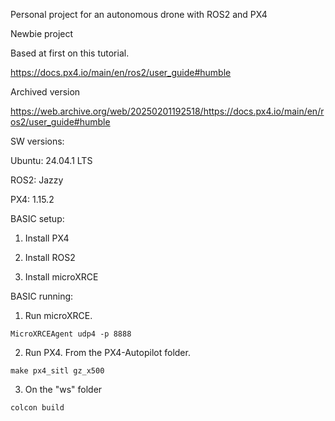 Personal project for an autonomous drone with ROS2 and PX4

Newbie project

Based at first on this tutorial.

https://docs.px4.io/main/en/ros2/user_guide#humble

Archived version

https://web.archive.org/web/20250201192518/https://docs.px4.io/main/en/ros2/user_guide#humble

SW versions:

Ubuntu: 24.04.1 LTS

ROS2: Jazzy

PX4: 1.15.2


BASIC setup:

1. Install PX4

2. Install ROS2

3. Install microXRCE

BASIC running:

1. Run microXRCE. 
```console
MicroXRCEAgent udp4 -p 8888
```

2. Run PX4. From the PX4-Autopilot folder. 
```console
make px4_sitl gz_x500
```

3. On the "ws" folder
```console
colcon build
```